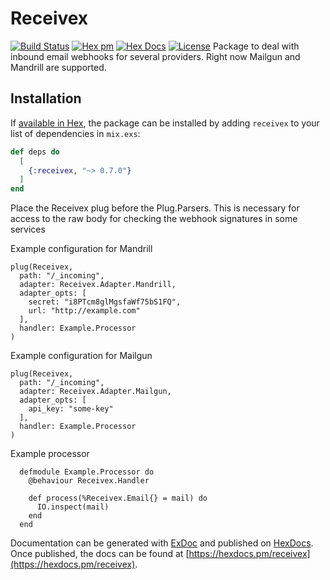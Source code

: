 # Receivex

[![Build Status](https://travis-ci.com/maartenvanvliet/receivex.svg?branch=master)](https://travis-ci.com/maartenvanvliet/receivex) [![Hex pm](http://img.shields.io/hexpm/v/receivex.svg?style=flat)](https://hex.pm/packages/receivex) [![Hex Docs](https://img.shields.io/badge/hex-docs-9768d1.svg)](https://hexdocs.pm/receivex) [![License](https://img.shields.io/badge/License-MIT-blue.svg)](https://opensource.org/licenses/MIT)
Package to deal with inbound email webhooks for several providers. Right now 
Mailgun and Mandrill are supported.


## Installation

If [available in Hex](https://hex.pm/docs/publish), the package can be installed
by adding `receivex` to your list of dependencies in `mix.exs`:

```elixir
def deps do
  [
    {:receivex, "~> 0.7.0"}
  ]
end
```

Place the Receivex plug before the Plug.Parsers. This is necessary for
access to the raw body for checking the webhook signatures in some services

Example configuration for Mandrill
```
plug(Receivex,
  path: "/_incoming",
  adapter: Receivex.Adapter.Mandrill,
  adapter_opts: [
    secret: "i8PTcm8glMgsfaWf75bS1FQ",
    url: "http://example.com"
  ],
  handler: Example.Processor
)
```

Example configuration for Mailgun
```
plug(Receivex,
  path: "/_incoming",
  adapter: Receivex.Adapter.Mailgun,
  adapter_opts: [
    api_key: "some-key"
  ],
  handler: Example.Processor
)
```

Example processor
```
  defmodule Example.Processor do
    @behaviour Receivex.Handler

    def process(%Receivex.Email{} = mail) do
      IO.inspect(mail)
    end
  end

```

Documentation can be generated with [ExDoc](https://github.com/elixir-lang/ex_doc)
and published on [HexDocs](https://hexdocs.pm). Once published, the docs can
be found at [https://hexdocs.pm/receivex](https://hexdocs.pm/receivex).

